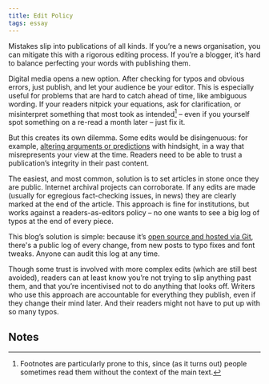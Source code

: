 ```yaml
---
title: Edit Policy
tags: essay
---
```


Mistakes slip into publications of all kinds. If you’re a news organisation, you can mitigate this with a rigorous editing process. If you’re a blogger, it’s hard to balance perfecting your words with publishing them.

Digital media opens a new option. After checking for typos and obvious errors, just publish, and let your audience be your editor. This is especially useful for problems that are hard to catch ahead of time, like ambiguous wording. If your readers nitpick your equations, ask for clarification, or misinterpret something that most took as intended[^1] – even if you yourself spot something on a re-read a month later – just fix it.

But this creates its own dilemma. Some edits would be disingenuous: for example, [altering arguments or predictions](https://fullfact.org/health/cummings-blog-coronavirus/) with hindsight, in a way that misrepresents your view at the time. Readers need to be able to trust a publication’s integrity in their past content.

The easiest, and most common, solution is to set articles in stone once they are public. Internet archival projects can corroborate. If any edits are made (usually for egregious fact-checking issues, in news) they are clearly marked at the end of the article. This approach is fine for institutions, but works against a readers-as-editors policy – no one wants to see a big log of typos at the end of every piece.

This blog’s solution is simple: because it’s [open source and hosted via Git](https://github.com/MikeInnes/blog), there's a public log of every change, from new posts to typo fixes and font tweaks. Anyone can audit this log at any time.

Though some trust is involved with more complex edits (which are still best avoided), readers can at least know you’re not trying to slip anything past them, and that you’re incentivised not to do anything that looks off. Writers who use this approach are accountable for everything they publish, even if they change their mind later. And their readers might not have to put up with so many typos.

## Notes

[^1]:
     Footnotes are particularly prone to this, since (as it turns out) people sometimes read them without the context of the main text.
